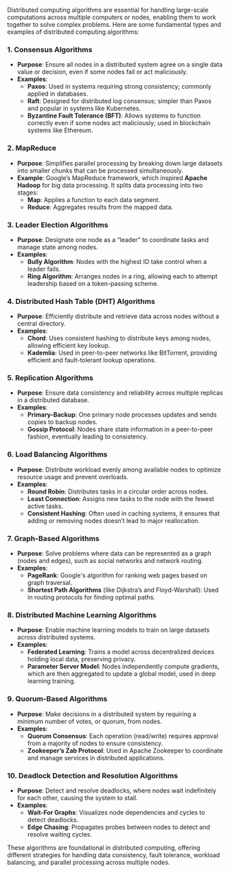 Distributed computing algorithms are essential for handling large-scale computations across multiple computers or nodes, enabling them to work together to solve complex problems. Here are some fundamental types and examples of distributed computing algorithms:

### 1. **Consensus Algorithms**
   - **Purpose**: Ensure all nodes in a distributed system agree on a single data value or decision, even if some nodes fail or act maliciously.
   - **Examples**:
     - **Paxos**: Used in systems requiring strong consistency; commonly applied in databases.
     - **Raft**: Designed for distributed log consensus; simpler than Paxos and popular in systems like Kubernetes.
     - **Byzantine Fault Tolerance (BFT)**: Allows systems to function correctly even if some nodes act maliciously; used in blockchain systems like Ethereum.

### 2. **MapReduce**
   - **Purpose**: Simplifies parallel processing by breaking down large datasets into smaller chunks that can be processed simultaneously.
   - **Example**: Google’s MapReduce framework, which inspired **Apache Hadoop** for big data processing. It splits data processing into two stages:
     - **Map**: Applies a function to each data segment.
     - **Reduce**: Aggregates results from the mapped data.

### 3. **Leader Election Algorithms**
   - **Purpose**: Designate one node as a “leader” to coordinate tasks and manage state among nodes.
   - **Examples**:
     - **Bully Algorithm**: Nodes with the highest ID take control when a leader fails.
     - **Ring Algorithm**: Arranges nodes in a ring, allowing each to attempt leadership based on a token-passing scheme.

### 4. **Distributed Hash Table (DHT) Algorithms**
   - **Purpose**: Efficiently distribute and retrieve data across nodes without a central directory.
   - **Examples**:
     - **Chord**: Uses consistent hashing to distribute keys among nodes, allowing efficient key lookup.
     - **Kademlia**: Used in peer-to-peer networks like BitTorrent, providing efficient and fault-tolerant lookup operations.

### 5. **Replication Algorithms**
   - **Purpose**: Ensure data consistency and reliability across multiple replicas in a distributed database.
   - **Examples**:
     - **Primary-Backup**: One primary node processes updates and sends copies to backup nodes.
     - **Gossip Protocol**: Nodes share state information in a peer-to-peer fashion, eventually leading to consistency.

### 6. **Load Balancing Algorithms**
   - **Purpose**: Distribute workload evenly among available nodes to optimize resource usage and prevent overloads.
   - **Examples**:
     - **Round Robin**: Distributes tasks in a circular order across nodes.
     - **Least Connection**: Assigns new tasks to the node with the fewest active tasks.
     - **Consistent Hashing**: Often used in caching systems, it ensures that adding or removing nodes doesn’t lead to major reallocation.

### 7. **Graph-Based Algorithms**
   - **Purpose**: Solve problems where data can be represented as a graph (nodes and edges), such as social networks and network routing.
   - **Examples**:
     - **PageRank**: Google's algorithm for ranking web pages based on graph traversal.
     - **Shortest Path Algorithms** (like Dijkstra’s and Floyd-Warshall): Used in routing protocols for finding optimal paths.

### 8. **Distributed Machine Learning Algorithms**
   - **Purpose**: Enable machine learning models to train on large datasets across distributed systems.
   - **Examples**:
     - **Federated Learning**: Trains a model across decentralized devices holding local data, preserving privacy.
     - **Parameter Server Model**: Nodes independently compute gradients, which are then aggregated to update a global model, used in deep learning training.

### 9. **Quorum-Based Algorithms**
   - **Purpose**: Make decisions in a distributed system by requiring a minimum number of votes, or quorum, from nodes.
   - **Examples**:
     - **Quorum Consensus**: Each operation (read/write) requires approval from a majority of nodes to ensure consistency.
     - **Zookeeper’s Zab Protocol**: Used in Apache Zookeeper to coordinate and manage services in distributed applications.

### 10. **Deadlock Detection and Resolution Algorithms**
   - **Purpose**: Detect and resolve deadlocks, where nodes wait indefinitely for each other, causing the system to stall.
   - **Examples**:
     - **Wait-For Graphs**: Visualizes node dependencies and cycles to detect deadlocks.
     - **Edge Chasing**: Propagates probes between nodes to detect and resolve waiting cycles.

These algorithms are foundational in distributed computing, offering different strategies for handling data consistency, fault tolerance, workload balancing, and parallel processing across multiple nodes.

